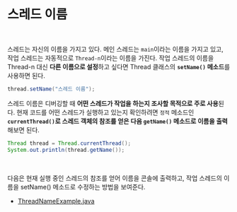 # 스레드 이름
<br/>

스레드는 자신의 이름을 가지고 있다. 메인 스레드는 `main`이라는 이름을 가지고 있고, 작업 스레드는 자동적으로 `Thread-n`이라는 이름을 가진다.
작업 스레드의 이름을 Thread-n 대신 **다른 이름으로 설정**하고 싶다면 Thread 클래스의 **`setName()` 메소드**를 사용하면 된다.
```java
thread.setName("스레드 이름");
```
스레드 이름은 디버깅할 때 **어떤 스레드가 작업을 하는지 조사할 목적으로 주로 사용**된다. 현재 코드를 어떤 스레드가 실행하고 있는지 확인하려면
`정적` 메소드인 **`currentThread()`로 스레드 객체의 참조를 얻은 다음 `getName()` 메소드로 이름을 출력**해보면 된다.
```java
Thread thread = Thread.currentThread();
System.out.println(thread.getName());
```

<br/>

다음은 현재 실행 중인 스레드의 참조를 얻어 이름을 콘솔에 출력하고, 작업 스레드의 이름을 setName() 메소드로 수정하는 방법을 보여준다.
- [ThreadNameExample.java](https://github.com/silxbro/java/blob/main/src/thisisjava/ch14/sec04/ThreadNameExample.java)
